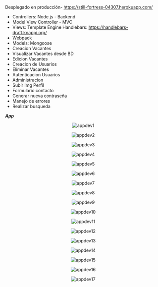 Desplegado en producción- https://still-fortress-04307.herokuapp.com/

- Controllers: Node.js - Backend
- Model View Controller - MVC
- Views: Template Engine Handlebars:  https://handlebars-draft.knappi.org/
- Webpack
- Models: Mongoose
- Creacion Vacantes
- Visualizar Vacantes desde BD
- Edicion Vacantes
- Creacion de Usuarios
- Eliminar Vacantes
- Autenticacion Usuarios
- Administracion
- Subir Img Perfil
- Formulario contacto
- Generar nueva contraseña
- Manejo de errores
- Realizar busqueda

***App***
<p align="center">
  <img src="https://github.com/llStrevensll/DevJob---Node/blob/master/images-git/appdev1.PNG?raw=true" alt="appdev1"/>
</p>

<p align="center">
  <img src="https://github.com/llStrevensll/DevJob---Node/blob/master/images-git/appdev2.PNG?raw=true" alt="appdev2"/>
</p>

<p align="center">
  <img src="https://github.com/llStrevensll/DevJob---Node/blob/master/images-git/appdev3.PNG?raw=true" alt="appdev3"/>
</p>

<p align="center">
  <img src="https://github.com/llStrevensll/DevJob---Node/blob/master/images-git/appdev4.PNG?raw=true" alt="appdev4"/>
</p>

<p align="center">
  <img src="https://github.com/llStrevensll/DevJob---Node/blob/master/images-git/appdev5.PNG?raw=true" alt="appdev5"/>
</p>

<p align="center">
  <img src="https://github.com/llStrevensll/DevJob---Node/blob/master/images-git/appdev6.PNG?raw=true" alt="appdev6"/>
</p>

<p align="center">
  <img src="https://github.com/llStrevensll/DevJob---Node/blob/master/images-git/appdev7.PNG?raw=true" alt="appdev7"/>
</p>

<p align="center">
  <img src="https://github.com/llStrevensll/DevJob---Node/blob/master/images-git/appdev8.PNG?raw=true" alt="appdev8"/>
</p>

<p align="center">
  <img src="https://github.com/llStrevensll/DevJob---Node/blob/master/images-git/appdev9.PNG?raw=true" alt="appdev9"/>
</p>

<p align="center">
  <img src="https://github.com/llStrevensll/DevJob---Node/blob/master/images-git/appdev10.PNG?raw=true" alt="appdev10"/>
</p>

<p align="center">
  <img src="https://github.com/llStrevensll/DevJob---Node/blob/master/images-git/appdev11.PNG?raw=true" alt="appdev11"/>
</p>

<p align="center">
  <img src="https://github.com/llStrevensll/DevJob---Node/blob/master/images-git/appdev12.PNG?raw=true" alt="appdev12"/>
</p>


<p align="center">
  <img src="https://github.com/llStrevensll/DevJob---Node/blob/master/images-git/appdev13.PNG?raw=true" alt="appdev13"/>
</p>


<p align="center">
  <img src="https://github.com/llStrevensll/DevJob---Node/blob/master/images-git/appdev14.PNG?raw=true" alt="appdev14"/>
</p>


<p align="center">
  <img src="https://github.com/llStrevensll/DevJob---Node/blob/master/images-git/appdev15.PNG?raw=true" alt="appdev15"/>
</p>

<p align="center">
  <img src="https://github.com/llStrevensll/DevJob---Node/blob/master/images-git/appdev16.PNG?raw=true" alt="appdev16"/>
</p>

<p align="center">
  <img src="https://github.com/llStrevensll/DevJob---Node/blob/master/images-git/appdev17.PNG?raw=true" alt="appdev17"/>
</p



